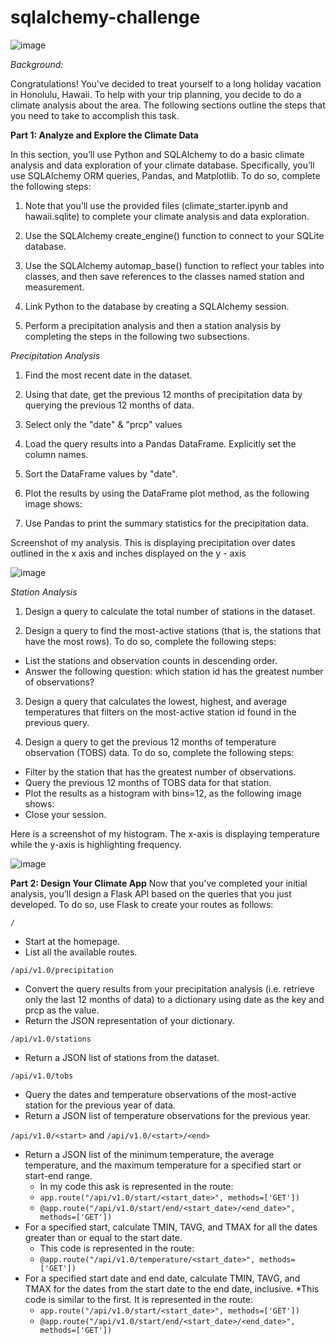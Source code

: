 # sqlalchemy-challenge

![image](https://github.com/ADotG96/sqlalchemy-challenge/assets/120142473/f7fe89af-b91e-4d50-bba0-fa9a4548624f)


_Background:_ 

Congratulations! You've decided to treat yourself to a long holiday vacation in Honolulu, Hawaii. To help with your trip planning, you decide to do a climate analysis about the area. The following sections outline the steps that you need to take to accomplish this task.

__Part 1: Analyze and Explore the Climate Data__

In this section, you’ll use Python and SQLAlchemy to do a basic climate analysis and data exploration of your climate database. Specifically, you’ll use SQLAlchemy ORM queries, Pandas, and Matplotlib. To do so, complete the following steps:

1. Note that you’ll use the provided files (climate_starter.ipynb and hawaii.sqlite) to complete your climate analysis and data exploration.

2. Use the SQLAlchemy create_engine() function to connect to your SQLite database.

3. Use the SQLAlchemy automap_base() function to reflect your tables into classes, and then save references to the classes named station and measurement.

4. Link Python to the database by creating a SQLAlchemy session.

5. Perform a precipitation analysis and then a station analysis by completing the steps in the following two subsections.

_Precipitation Analysis_
1. Find the most recent date in the dataset.

2. Using that date, get the previous 12 months of precipitation data by querying the previous 12 months of data.

3. Select only the "date" & "prcp" values

4. Load the query results into a Pandas DataFrame. Explicitly set the column names.

5. Sort the DataFrame values by "date".

6. Plot the results by using the DataFrame plot method, as the following image shows:

7. Use Pandas to print the summary statistics for the precipitation data.

Screenshot of my analysis. This is displaying precipitation over dates outlined in the x axis and inches displayed on the y - axis

![image](https://github.com/ADotG96/sqlalchemy-challenge/assets/120142473/53ba32d0-fad0-497f-b2f2-aa97423c52f0)



_Station Analysis_
1. Design a query to calculate the total number of stations in the dataset.

2. Design a query to find the most-active stations (that is, the stations that have the most rows). To do so, complete the following steps:
  - List the stations and observation counts in descending order.
  - Answer the following question: which station id has the greatest number of observations?

3. Design a query that calculates the lowest, highest, and average temperatures that filters on the most-active station id found in the previous query.

4. Design a query to get the previous 12 months of temperature observation (TOBS) data. To do so, complete the following steps:
  - Filter by the station that has the greatest number of observations.
  - Query the previous 12 months of TOBS data for that station.
  - Plot the results as a histogram with bins=12, as the following image shows:
  - Close your session.

Here is a screenshot of my histogram. The x-axis is displaying temperature while the y-axis is highlighting frequency.

![image](https://github.com/ADotG96/sqlalchemy-challenge/assets/120142473/48b4f311-2a5c-4f4f-96c7-d4f5ab53546b)

__Part 2: Design Your Climate App__
Now that you’ve completed your initial analysis, you’ll design a Flask API based on the queries that you just developed. To do so, use Flask to create your routes as follows:

```/```
- Start at the homepage.
- List all the available routes.

```/api/v1.0/precipitation```
- Convert the query results from your precipitation analysis (i.e. retrieve only the last 12 months of data) to a dictionary using date as the key and prcp as the value.
- Return the JSON representation of your dictionary.

```/api/v1.0/stations```
- Return a JSON list of stations from the dataset.
  
```/api/v1.0/tobs```
- Query the dates and temperature observations of the most-active station for the previous year of data.
- Return a JSON list of temperature observations for the previous year.

```/api/v1.0/<start>``` and ```/api/v1.0/<start>/<end>```
- Return a JSON list of the minimum temperature, the average temperature, and the maximum temperature for a specified start or start-end range.
    * In my code this ask is represented in the route:
    *  ```app.route("/api/v1.0/start/<start_date>", methods=['GET'])```
    *  ```@app.route("/api/v1.0/start/end/<start_date>/<end_date>", methods=['GET'])```
- For a specified start, calculate TMIN, TAVG, and TMAX for all the dates greater than or equal to the start date.
    * This code is represented in the route:
    * ```@app.route("/api/v1.0/temperature/<start_date>", methods=['GET'])```
- For a specified start date and end date, calculate TMIN, TAVG, and TMAX for the dates from the start date to the end date, inclusive.
    *This code is similar to the first. It is represented in the route:
    *  ```app.route("/api/v1.0/start/<start_date>", methods=['GET'])```
    *  ```@app.route("/api/v1.0/start/end/<start_date>/<end_date>", methods=['GET'])```

